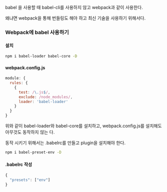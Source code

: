babel 을 사용할 때 babel-cli를 사용하지 않고 webpack과 같이 사용한다.

왜냐면 webpack을 통해 번들링도 해야 하고 최신 기술을 사용하기 위해서다.

### Webpack에 babel 사용하기
#### 설치
```bash
npm i babel-loader babel-core -D
```
#### webpack.config.js
```javascript
module: {
  rules: {
    {
      test: /\.js$/,
      exclude: /node_modules/,
      loader: 'babel-loader'
    }
  }
}
```

위와 같이 babel-loader와 babel-core를 설치하고, webpack.config.js를 설치해도 아무것도 동작하지 않는 다.

동작 시키기 위해서는 .babelrc를 만들고 plugin을 설치해야 한다.
```bash
npm i babel-preset-env -D
```
#### .babelrc 작성
```javascript
{
  "presets": ["env"]
}
```